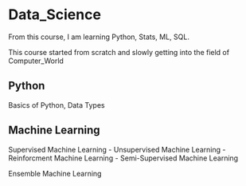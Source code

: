 # Data_Science 

From this course, I am learning Python, Stats, ML, SQL.

This course started from scratch and slowly getting into the field of Computer_World

## Python 
Basics of Python, Data Types


## Machine Learning

Supervised Machine Learning - Unsupervised Machine Learning - Reinforcment Machine Learning - Semi-Supervised Machine Learning

Ensemble Machine Learning



